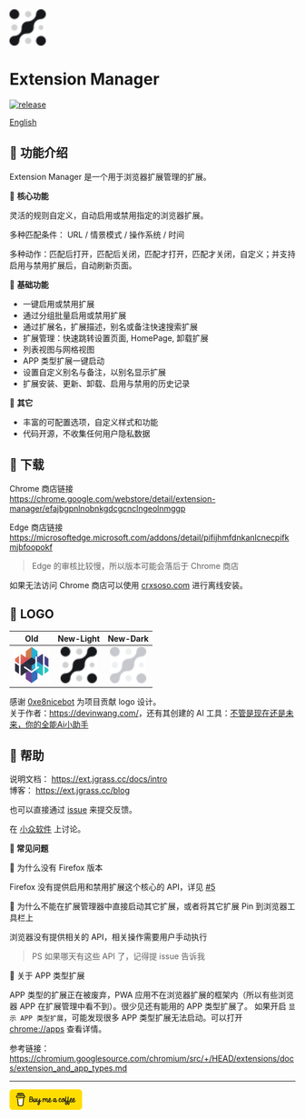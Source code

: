 <img src="src/assets/img/design-devin/Light.svg" width="64"/>

# Extension Manager

[![release](https://img.shields.io/github/v/release/JasonGrass/auto-extension-manager)](https://github.com/JasonGrass/auto-extension-manager/releases)

[English](./README.en.md)

## 🍉 功能介绍

Extension Manager 是一个用于浏览器扩展管理的扩展。

🍕 **核心功能**

灵活的规则自定义，自动启用或禁用指定的浏览器扩展。

多种匹配条件： URL / 情景模式 / 操作系统 / 时间

多种动作：匹配后打开，匹配后关闭，匹配才打开，匹配才关闭，自定义；并支持启用与禁用扩展后，自动刷新页面。

🍕 **基础功能**

- 一键启用或禁用扩展
- 通过分组批量启用或禁用扩展
- 通过扩展名，扩展描述，别名或备注快速搜索扩展
- 扩展管理：快速跳转设置页面, HomePage, 卸载扩展
- 列表视图与网格视图
- APP 类型扩展一键启动
- 设置自定义别名与备注，以别名显示扩展
- 扩展安装、更新、卸载、启用与禁用的历史记录

🍕 **其它**

- 丰富的可配置选项，自定义样式和功能
- 代码开源，不收集任何用户隐私数据

## 🍉 下载

Chrome 商店链接  
<https://chrome.google.com/webstore/detail/extension-manager/efajbgpnlnobnkgdcgcnclngeolnmggp>

Edge 商店链接  
<https://microsoftedge.microsoft.com/addons/detail/pifijhmfdnkanlcnecpifkmjbfoopokf>

> Edge 的审核比较慢，所以版本可能会落后于 Chrome 商店

如果无法访问 Chrome 商店可以使用 [crxsoso.com](https://www.crxsoso.com/webstore/detail/efajbgpnlnobnkgdcgcnclngeolnmggp) 进行离线安装。

## 🍉 LOGO

|                           Old                           |                           New-Light                           |                           New-Dark                           |
|:-------------------------------------------------------:|:-------------------------------------------------------------:|:------------------------------------------------------------:|
| <img src="src/assets/img/old/icon-128.png" width="64"/> | <img src="src/assets/img/design-devin/Light.svg" width="64"/> | <img src="src/assets/img/design-devin/Dark.svg" width="64"/> |

感谢 [0xe8nicebot](https://github.com/0xe8nicebot) 为项目贡献 logo 设计。  
关于作者：<https://devinwang.com/>，还有其创建的 AI 工具：[不管是现在还是未来，你的全能Ai小助手](https://chatboy.io/r/spi6jpul)

## 🍉 帮助

说明文档： <https://ext.jgrass.cc/docs/intro>  
博客： <https://ext.jgrass.cc/blog>

也可以直接通过 [issue](https://github.com/JasonGrass/auto-extension-manager/issues/new?body=%0A%0A%0A%0A---%0A%3C%21--+%E2%86%91%E8%AF%B7%E5%9C%A8%E6%AD%A4%E8%A1%8C%E4%B8%8A%E6%96%B9%E5%A1%AB%E5%86%99%E9%97%AE%E9%A2%98%2F%E5%BB%BA%E8%AE%AE%E8%AF%A6%E6%83%85%E2%86%91+--%3E%0AFrom+readme+%0A) 来提交反馈。

在 [小众软件](https://meta.appinn.net/t/topic/46198) 上讨论。

**🎃 常见问题**

🔖 为什么没有 Firefox 版本

Firefox 没有提供启用和禁用扩展这个核心的 API，详见 [#5](https://github.com/JasonGrass/auto-extension-manager/issues/5)

🔖 为什么不能在扩展管理器中直接启动其它扩展，或者将其它扩展 Pin 到浏览器工具栏上

浏览器没有提供相关的 API，相关操作需要用户手动执行

> PS 如果哪天有这些 API 了，记得提 issue 告诉我

🔖 关于 APP 类型扩展

APP 类型的扩展正在被废弃，PWA 应用不在浏览器扩展的框架内（所以有些浏览器 APP 在扩展管理中看不到）。很少见还有能用的 APP 类型扩展了。
如果开启 `显示 APP 类型扩展`，可能发现很多 APP 类型扩展无法启动。可以打开 <chrome://apps> 查看详情。

参考链接：<https://chromium.googlesource.com/chromium/src/+/HEAD/extensions/docs/extension_and_app_types.md>

---

[<img src="src/assets/img/buymeacoffee.svg" width="128"/>](https://www.buymeacoffee.com/jgrass/extension-manager)
